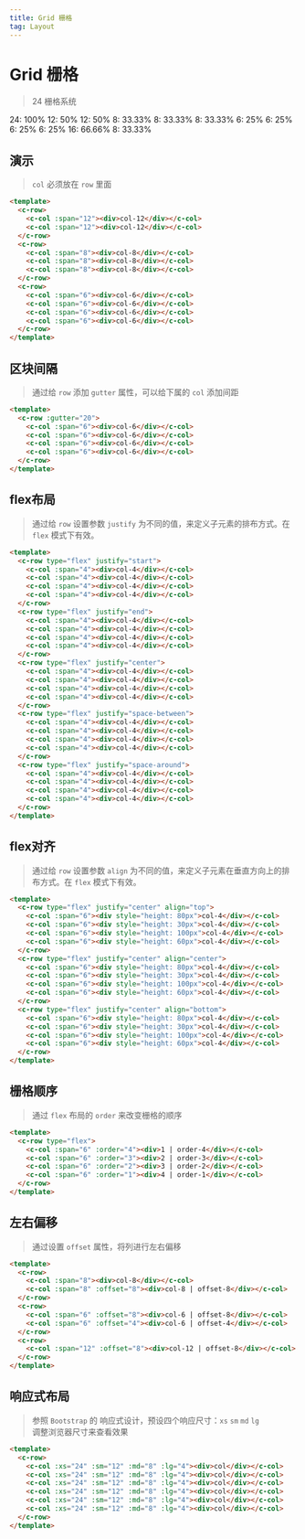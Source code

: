 ```yaml
---
title: Grid 栅格
tag: Layout
---
```


# Grid 栅格

> 24 栅格系统
<div class="components-grid-demo">
  <c-row>
    <c-col :span="24" class="color1">24: 100%</c-col>
  </c-row>
  <c-row>
    <c-col :span="12" class="color2">12: 50%</c-col>
    <c-col :span="12" class="color3">12: 50%</c-col>
  </c-row>
  <c-row>
    <c-col :span="8" class="color1">8: 33.33%</c-col>
    <c-col :span="8" class="color2">8: 33.33%</c-col>
    <c-col :span="8" class="color1">8: 33.33%</c-col>
  </c-row>
  <c-row>
    <c-col :span="6" class="color3">6: 25%</c-col>
    <c-col :span="6" class="color2">6: 25%</c-col>
    <c-col :span="6" class="color3">6: 25%</c-col>
    <c-col :span="6" class="color2">6: 25%</c-col>
  </c-row>
  <c-row>
    <c-col :span="16" class="color1">16: 66.66%</c-col>
    <c-col :span="8" class="color2">8: 33.33%</c-col>
  </c-row>
</div>

## 演示

> `col` 必须放在 `row` 里面

```html
<template>
  <c-row>
    <c-col :span="12"><div>col-12</div></c-col>
    <c-col :span="12"><div>col-12</div></c-col>
  </c-row>
  <c-row>
    <c-col :span="8"><div>col-8</div></c-col>
    <c-col :span="8"><div>col-8</div></c-col>
    <c-col :span="8"><div>col-8</div></c-col>
  </c-row>
  <c-row>
    <c-col :span="6"><div>col-6</div></c-col>
    <c-col :span="6"><div>col-6</div></c-col>
    <c-col :span="6"><div>col-6</div></c-col>
    <c-col :span="6"><div>col-6</div></c-col>
  </c-row>
</template>
```

## 区块间隔

> 通过给 `row` 添加 `gutter` 属性，可以给下属的 `col` 添加间距

```html
<template>
  <c-row :gutter="20">
    <c-col :span="6"><div>col-6</div></c-col>
    <c-col :span="6"><div>col-6</div></c-col>
    <c-col :span="6"><div>col-6</div></c-col>
    <c-col :span="6"><div>col-6</div></c-col>
  </c-row>
</template>
```

## flex布局

> 通过给 `row` 设置参数 `justify` 为不同的值，来定义子元素的排布方式。在 `flex` 模式下有效。

```html
<template>
  <c-row type="flex" justify="start">
    <c-col :span="4"><div>col-4</div></c-col>
    <c-col :span="4"><div>col-4</div></c-col>
    <c-col :span="4"><div>col-4</div></c-col>
    <c-col :span="4"><div>col-4</div></c-col>
  </c-row>
  <c-row type="flex" justify="end">
    <c-col :span="4"><div>col-4</div></c-col>
    <c-col :span="4"><div>col-4</div></c-col>
    <c-col :span="4"><div>col-4</div></c-col>
    <c-col :span="4"><div>col-4</div></c-col>
  </c-row>
  <c-row type="flex" justify="center">
    <c-col :span="4"><div>col-4</div></c-col>
    <c-col :span="4"><div>col-4</div></c-col>
    <c-col :span="4"><div>col-4</div></c-col>
    <c-col :span="4"><div>col-4</div></c-col>
  </c-row>
  <c-row type="flex" justify="space-between">
    <c-col :span="4"><div>col-4</div></c-col>
    <c-col :span="4"><div>col-4</div></c-col>
    <c-col :span="4"><div>col-4</div></c-col>
    <c-col :span="4"><div>col-4</div></c-col>
  </c-row>
  <c-row type="flex" justify="space-around">
    <c-col :span="4"><div>col-4</div></c-col>
    <c-col :span="4"><div>col-4</div></c-col>
    <c-col :span="4"><div>col-4</div></c-col>
    <c-col :span="4"><div>col-4</div></c-col>
  </c-row>
</template>
```

## flex对齐

> 通过给 `row` 设置参数 `align` 为不同的值，来定义子元素在垂直方向上的排布方式。在 `flex` 模式下有效。

```html
<template>
  <c-row type="flex" justify="center" align="top">
    <c-col :span="6"><div style="height: 80px">col-4</div></c-col>
    <c-col :span="6"><div style="height: 30px">col-4</div></c-col>
    <c-col :span="6"><div style="height: 100px">col-4</div></c-col>
    <c-col :span="6"><div style="height: 60px">col-4</div></c-col>
  </c-row>
  <c-row type="flex" justify="center" align="center">
    <c-col :span="6"><div style="height: 80px">col-4</div></c-col>
    <c-col :span="6"><div style="height: 30px">col-4</div></c-col>
    <c-col :span="6"><div style="height: 100px">col-4</div></c-col>
    <c-col :span="6"><div style="height: 60px">col-4</div></c-col>
  </c-row>
  <c-row type="flex" justify="center" align="bottom">
    <c-col :span="6"><div style="height: 80px">col-4</div></c-col>
    <c-col :span="6"><div style="height: 30px">col-4</div></c-col>
    <c-col :span="6"><div style="height: 100px">col-4</div></c-col>
    <c-col :span="6"><div style="height: 60px">col-4</div></c-col>
  </c-row>
</template>
```

## 栅格顺序

> 通过 `flex` 布局的 `order` 来改变栅格的顺序

```html
<template>
  <c-row type="flex">
    <c-col :span="6" :order="4"><div>1 | order-4</div></c-col>
    <c-col :span="6" :order="3"><div>2 | order-3</div></c-col>
    <c-col :span="6" :order="2"><div>3 | order-2</div></c-col>
    <c-col :span="6" :order="1"><div>4 | order-1</div></c-col>
  </c-row>
</template>
```

## 左右偏移

> 通过设置 `offset` 属性，将列进行左右偏移

```html
<template>
  <c-row>
    <c-col :span="8"><div>col-8</div></c-col>
    <c-col :span="8" :offset="8"><div>col-8 | offset-8</div></c-col>
  </c-row>
  <c-row>
    <c-col :span="6" :offset="8"><div>col-6 | offset-8</div></c-col>
    <c-col :span="6" :offset="4"><div>col-6 | offset-4</div></c-col>
  </c-row>
  <c-row>
    <c-col :span="12" :offset="8"><div>col-12 | offset-8</div></c-col>
  </c-row>
</template>
```

## 响应式布局

> 参照 `Bootstrap` 的 响应式设计，预设四个响应尺寸：`xs` `sm` `md` `lg` <br>
调整浏览器尺寸来查看效果

```html
<template>
  <c-row>
    <c-col :xs="24" :sm="12" :md="8" :lg="4"><div>col</div></c-col>
    <c-col :xs="24" :sm="12" :md="8" :lg="4"><div>col</div></c-col>
    <c-col :xs="24" :sm="12" :md="8" :lg="4"><div>col</div></c-col>
    <c-col :xs="24" :sm="12" :md="8" :lg="4"><div>col</div></c-col>
    <c-col :xs="24" :sm="12" :md="8" :lg="4"><div>col</div></c-col>
    <c-col :xs="24" :sm="12" :md="8" :lg="4"><div>col</div></c-col>
  </c-row>
</template>
```
